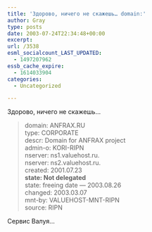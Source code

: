 ```yaml
---
title: 'Здорово, ничего не скажешь… domain:'
author: Gray
type: posts
date: 2003-07-24T22:34:48+00:00
excerpt:
url: /3538
esml_socialcount_LAST_UPDATED:
  - 1497207962
essb_cache_expire:
  - 1614033904
categories:
  - Uncategorized

---
```








Здорово, ничего не скажешь&#8230;

> domain: ANFRAX.RU  
> type: CORPORATE  
> descr: Domain for ANFRAX project  
> admin-o: KORI-RIPN  
> nserver: ns1.valuehost.ru.  
> nserver: ns2.valuehost.ru.  
> created: 2001.07.23  
> **state: Not delegated**  
> state: freeing date &#8212; 2003.08.26  
> changed: 2003.03.07  
> mnt-by: VALUEHOST-MNT-RIPN  
> source: RIPN

Сервис Валуя&#8230;